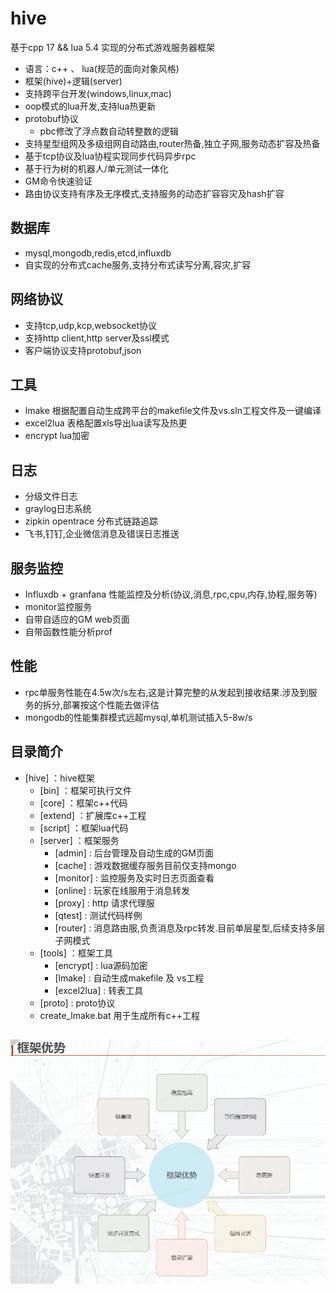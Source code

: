 # hive
基于cpp 17 && lua 5.4 实现的分布式游戏服务器框架

* 语言：c++ 、 lua(规范的面向对象风格)
* 框架(hive)+逻辑(server)
* 支持跨平台开发(windows,linux,mac)
* oop模式的lua开发,支持lua热更新
* protobuf协议
    - pbc修改了浮点数自动转整数的逻辑
* 支持星型组网及多级组网自动路由,router热备,独立子网,服务动态扩容及热备
* 基于tcp协议及lua协程实现同步代码异步rpc
* 基于行为树的机器人/单元测试一体化
* GM命令快速验证
* 路由协议支持有序及无序模式,支持服务的动态扩容容灾及hash扩容

## 数据库
  - mysql,mongodb,redis,etcd,influxdb
  - 自实现的分布式cache服务,支持分布式读写分离,容灾,扩容
  
## 网络协议
  - 支持tcp,udp,kcp,websocket协议
  - 支持http client,http server及ssl模式
  - 客户端协议支持protobuf,json

## 工具
  - lmake 根据配置自动生成跨平台的makefile文件及vs.sln工程文件及一键编译
  - excel2lua 表格配置xls导出lua读写及热更
  - encrypt lua加密

## 日志
  - 分级文件日志
  - graylog日志系统
  - zipkin opentrace 分布式链路追踪
  - 飞书,钉钉,企业微信消息及错误日志推送

## 服务监控
  - Influxdb + granfana 性能监控及分析(协议,消息,rpc,cpu,内存,协程,服务等)
  - monitor监控服务
  - 自带自适应的GM web页面
  - 自带函数性能分析prof

## 性能
  - rpc单服务性能在4.5w次/s左右,这是计算完整的从发起到接收结果.涉及到服务的拆分,部署按这个性能去做评估
  - mongodb的性能集群模式远超mysql,单机测试插入5-8w/s

## 目录简介

- [hive] ：hive框架
  - [bin] ：框架可执行文件
  - [core] ：框架c++代码
  - [extend] ：扩展库c++工程
  - [script] ：框架lua代码
  - [server] ：框架服务
    - [admin] : 后台管理及自动生成的GM页面
    - [cache] : 游戏数据缓存服务目前仅支持mongo
    - [monitor] : 监控服务及实时日志页面查看
    - [online] : 玩家在线服用于消息转发
    - [proxy] : http 请求代理服
    - [qtest] : 测试代码样例
    - [router] : 消息路由服,负责消息及rpc转发.目前单层星型,后续支持多层子网模式
  - [tools] ：框架工具
    - [encrypt] : lua源码加密
    - [lmake] : 自动生成makefile 及 vs工程
    - [excel2lua] : 转表工具
  - [proto] : proto协议
  - create_lmake.bat 用于生成所有c++工程
  
## ![img.png](img.png)